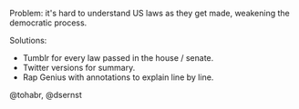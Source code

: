 Problem: it's hard to understand US laws as they get made, weakening the democratic process.


Solutions:

* Tumblr for every law passed in the house / senate.
* Twitter versions for summary.
* Rap Genius with annotations to explain line by line.

@tohabr, @dsernst
